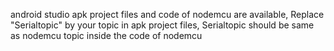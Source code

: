 android studio apk project files and code of nodemcu are available, 
Replace "Serialtopic" by your topic in apk project files,
Serialtopic should be same as nodemcu topic inside the code of nodemcu
